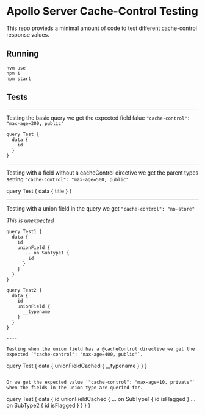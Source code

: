 
# Apollo Server Cache-Control Testing

This repo provieds a minimal amount of code to test different cache-control response values.

## Running
```
nvm use
npm i
npm start
```

## Tests

----

Testing the basic query we get the expected field falue `"cache-control": "max-age=300, public"`

```
query Test {
  data {
    id
  }
}
```

----

Testing with a field without a cacheControl directive we get the parent types setting `"cache-control": "max-age=500, public"`

query Test {
  data {
    title
  }
}


----

Testing with a union field in the query we get ``"cache-control": "no-store"``

*This is unexpected*

```
query Test1 {
  data {
    id
    unionField {
      ... on SubType1 {
        id
      }
    }
  }
}
```

```
query Test2 {
  data {
    id
    unionField {
      __typename
    }
  }
}

----

Testing when the union field has a @cacheControl directive we get the expected `"cache-control": "max-age=400, public"`.

```
query Test {
  data {
    unionFieldCached {
      __typename
    }
  }
}
```

Or we get the expected value `"cache-control": "max-age=10, private"` when the fields in the union type are queried for.

```
query Test {
  data {
    id
    unionFieldCached {
      ... on SubType1 {
        id
        isFlagged
      }
      ... on SubType2 {
        id
        isFlagged
      }
    }
  }
}
```


